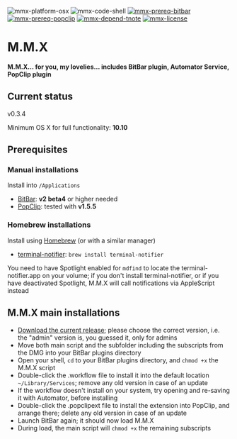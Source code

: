 ![mmx-platform-osx](https://img.shields.io/badge/platform-OS%20X-lightgrey.svg)
![mmx-code-shell](https://img.shields.io/badge/code-shell-yellow.svg)
[![mmx-prereq-bitbar](https://img.shields.io/badge/prerequisite-BitBar%202.0%20beta4-brightgreen.svg)](https://github.com/matryer/bitbar)
[![mmx-prereq-popclip](https://img.shields.io/badge/prerequisite-PopClip%201.5.5-brightgreen.svg)](https://github.com/matryer/bitbar)
[![mmx-depend-tnote](https://img.shields.io/badge/dependency-terminal--notifer%201.6.3-green.svg)](https://github.com/alloy/terminal-notifier)
[![mmx-license](http://img.shields.io/badge/license-MIT+-blue.svg)](https://github.com/JayBrown/mmx/blob/master/license.md)

# M.M.X
**M.M.X… for you, my lovelies… includes BitBar plugin, Automator Service, PopClip plugin**

## Current status
v0.3.4

Minimum OS X for full functionality: **10.10**

## Prerequisites
### Manual installations
Install into `/Applications`
* [BitBar](https://github.com/matryer/bitbar): **v2 beta4** or higher needed
* [PopClip](http://pilotmoon.com/popclip/): tested with **v1.5.5**

### Homebrew installations
Install using [Homebrew](http://brew.sh) (or with a similar manager) 
* [terminal-notifier](https://github.com/alloy/terminal-notifier): `brew install terminal-notifier`

You need to have Spotlight enabled for `mdfind` to locate the terminal-notifier.app on your volume; if you don't install terminal-notifier, or if you have deactivated Spotlight, M.M.X will call notifications via AppleScript instead

## M.M.X main installations

* [Download the current release](https://github.com/JayBrown/mmx/releases); please choose the correct version, i.e. the "admin" version is, you guessed it, only for admins
* Move both main script and the subfolder including the subscripts from the DMG into your BitBar plugins directory
* Open your shell, `cd` to your BitBar plugins directory, and `chmod +x` the M.M.X script
* Double-click the .workflow file to install it into the default location `~/Library/Services`; remove any old version in case of an update
* If the workflow doesn't install on your system, try opening and re-saving it with Automator, before installing
* Double-click the .popclipext file to install the extension into PopClip, and arrange there; delete any old version in case of an update
* Launch BitBar again; it should now load M.M.X
* During load, the main script will `chmod +x` the remaining subscripts
